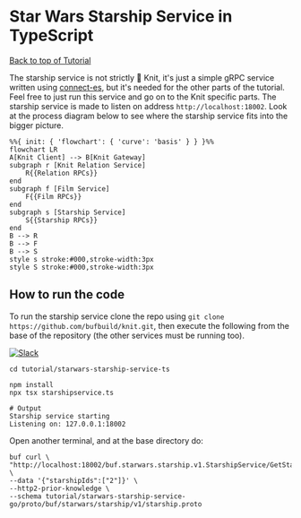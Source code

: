 # Star Wars Starship Service in TypeScript

[Back to top of Tutorial]

The starship service is not strictly 🧶 Knit, it's just a simple gRPC service
written using [connect-es], but it's needed for the other parts of the
tutorial. Feel free to just run this service and go on to the Knit
specific parts. The starship service is made to listen on address
`http://localhost:18002`. Look at the process diagram below
to see where the starship service fits into the bigger
picture.

```mermaid
%%{ init: { 'flowchart': { 'curve': 'basis' } } }%%
flowchart LR
A[Knit Client] --> B[Knit Gateway]
subgraph r [Knit Relation Service]
    R{{Relation RPCs}}
end
subgraph f [Film Service]
    F{{Film RPCs}}
end
subgraph s [Starship Service]
    S{{Starship RPCs}}
end
B --> R
B --> F
B --> S
style s stroke:#000,stroke-width:3px
style S stroke:#000,stroke-width:3px
```

## How to run the code
To run the starship service clone the repo using `git clone https://github.com/bufbuild/knit.git`,
then execute the following from the base of the repository (the other services must be running too).

[![Slack](https://img.shields.io/badge/if_you_need_help_talk_to_us_in_slack-buf-%23e01563)][badges_slack]
```
cd tutorial/starwars-starship-service-ts

npm install
npx tsx starshipservice.ts

# Output
Starship service starting
Listening on: 127.0.0.1:18002
```

Open another terminal, and at the base directory do:
```
buf curl \
"http://localhost:18002/buf.starwars.starship.v1.StarshipService/GetStarships" \
--data '{"starshipIds":["2"]}' \
--http2-prior-knowledge \
--schema tutorial/starwars-starship-service-go/proto/buf/starwars/starship/v1/starship.proto
```

[Back to top of Tutorial]: /tutorial
[github.com/bufbuild/knit]: https://github.com/bufbuild/knit
[connect-es]: https://github.com/bufbuild/connect-es
[badges_slack]: https://buf.build/links/slack